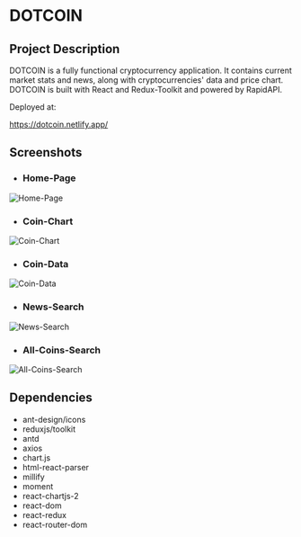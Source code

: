 # DOTCOIN

## Project Description

DOTCOIN is a fully functional cryptocurrency application. It contains current market stats and news, along with cryptocurrencies' data and price chart.
DOTCOIN is built with React and Redux-Toolkit and powered by RapidAPI.

Deployed at:

https://dotcoin.netlify.app/


## Screenshots


- ### Home-Page

![Home-Page](https://github.com/hyperamir/DOTCOIN/blob/main/docs/Home-Page.png?raw=true)



- ### Coin-Chart

![Coin-Chart](https://github.com/hyperamir/DOTCOIN/blob/main/docs/Coin-Chart.png?raw=true)



- ### Coin-Data

![Coin-Data](https://github.com/hyperamir/DOTCOIN/blob/main/docs/Coin-Data.png?raw=true)



- ### News-Search

![News-Search](https://github.com/hyperamir/DOTCOIN/blob/main/docs/News-Search.png?raw=true)



- ### All-Coins-Search

![All-Coins-Search](https://github.com/hyperamir/DOTCOIN/blob/main/docs/All-Coins-Search.png?raw=true)




## Dependencies

- ant-design/icons
- reduxjs/toolkit
- antd
- axios
- chart.js
- html-react-parser
- millify
- moment
- react-chartjs-2
- react-dom
- react-redux
- react-router-dom
